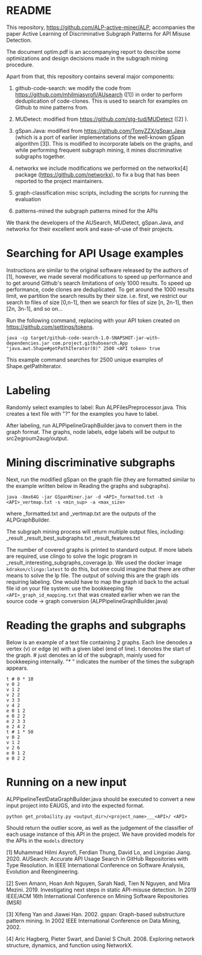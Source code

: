README
============


This repository, https://github.com/ALP-active-miner/ALP, accompanies the paper Active Learning of Discriminative Subgraph Patterns for API Misuse Detection.

The document optim.pdf is an accompanying report to describe some optimizations and design decisions made in the subgraph mining procedure.


Apart from that, this repository contains several major components:
1. github-code-search: we modify the code from https://github.com/mhilmiasyrofi/AUsearch ([1]) in order to perform deduplication of code-clones.
	This is used to search for examples on Github to mine patterns from.

2. MUDetect: modified from https://github.com/stg-tud/MUDetect ([2] ). 
3. gSpan.Java: modified from https://github.com/TonyZZX/gSpan.Java (which is a port of earlier implementations of the well-known gSpan algorithm [3]).
	This is modified to incorporate labels on the graphs, and while performing frequent subgraph mining, it mines discriminative subgraphs together.
4. networkx
	we include modifications we performed on the networkx[4] package (https://github.com/networkx), to fix a bug that has been reported to the project maintainers.
5. graph-classification
	misc scripts, including the scripts for running the evaluation
6. patterns-mined
	the subgraph patterns mined for the APIs


We thank the developers of the AUSearch, MUDetect, gSpan.Java, and networkx for their excellent work and ease-of-use of their projects.



Searching for API Usage examples
=================

Instructions are similar to the original software released by the authors of [1],
however,
we made several modifications to speed up performance and to get around Github's search limitations of only 1000 results.
To speed up performance, code clones are deduplicated.
To get around the 1000 results limit, we partition the search results by their size. i.e. first, we restrict our search to files of size [0,n-1], then we search for files of size [n, 2n-1], then [2n, 3n-1], and so on...

Run the following command, replacing <API token> with your API token created on https://github.com/settings/tokens.
```
java -cp target/github-code-search-1.0-SNAPSHOT-jar-with-dependencies.jar com.project.githubsearch.App "java.awt.Shape#getPathIterator(0)" 2500 <API token> true
```
This example command searches for 2500 unique examples of Shape.getPathIterator.



Labeling
================

Randomly select examples to label:
Run ALPFilesPreprocessor.java. This creates a text file with "?" for the examples you have to label.

After labeling, 
run ALPPipelineGraphBuilder.java to convert them in the graph format.
The graphs, node labels, edge labels will be output to src2egroum2aug/output.

Mining discriminative subgraphs
=================
Next, run the modified gSpan on the graph file (they are formatted similar to the example written below in Reading the graphs and subgraphs).

```
java -Xmx64G -jar GSpanMiner.jar -d <API>_formatted.txt -b <API>_vertmap.txt -s <min_sup> -a <max_size>
```

where <API>_formatted.txt and <API>_vertmap.txt are the outputs of the ALPGraphBuilder.

The subgraph mining process will return multiple output files, including:
<API>_result
<API>_result_best_subgraphs.txt
<API>_result_features.txt

The number of covered graphs is printed to standard output. If more labels are required, use clingo to 
solve the logic program in <API>_result_interesting_subgraphs_coverage.lp.
We used the docker image `kdrakon/clingo:latest` to do this, but one could imagine that there are other means to solve the lp file.
The output of solving this are the graph ids requiring labeling.
One would have to map the graph id back to the actual file id on your file system: use the bookkeeping file `<API>_graph_id_mapping.txt` that was created earlier when we ran the source code -> graph conversion (ALPPipelineGraphBuilder.java) 

Reading the graphs and subgraphs
=================

Below is an example of a text file containing 2 graphs. Each line denodes a vertex (v) or edge (e) with a given label (end of line).
t denotes the start of the graph. # <id> just denotes an id of the subgraph, mainly used for bookkeeping internally. "\* <count>" indicates the number of the times the subgraph appears.

```
t # 0 * 10
v 0 2
v 1 2
v 2 2
v 3 3
v 4 2
e 0 1 2
e 0 2 2
e 2 3 3
e 2 4 2
t # 1 * 50
v 0 2
v 1 2
v 2 6
e 0 1 2
e 0 2 2

```

Running on a new input
==============

ALPPipelineTestDataGraphBuilder.java should be executed to convert a new input project into EAUGS, and into the expected format.

```
python get_probaility.py <output_dir>/<project_name>___<API>/ <API> 
```

Should return the outlier score, as well as the judgement of the classifier of each usage instance of this API in the project.
We have provided models for the APIs in the `models` directory




[1] Muhammad Hilmi Asyrofi, Ferdian Thung, David Lo, and Lingxiao Jiang. 2020. AUSearch: Accurate API Usage Search in GitHub Repositories with Type Resolution. In IEEE International Conference on Software Analysis, Evolution and Reengineering.

[2] Sven Amann, Hoan Anh Nguyen, Sarah Nadi, Tien N Nguyen, and Mira Mezini. 2019. Investigating next steps in static API-misuse detection. In 2019 IEEE/ACM 16th International Conference on Mining Software Repositories (MSR)

[3] Xifeng Yan and Jiawei Han. 2002. gspan: Graph-based substructure pattern mining. In 2002 IEEE International Conference on Data Mining, 2002.

[4] Aric Hagberg, Pieter Swart, and Daniel S Chult. 2008. Exploring network structure, dynamics, and function using NetworkX.
